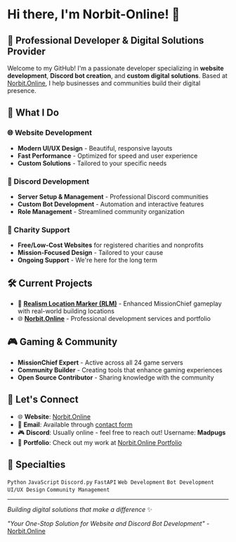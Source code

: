 # Hi there, I'm Norbit-Online! 👋

## 🚀 Professional Developer & Digital Solutions Provider

Welcome to my GitHub! I'm a passionate developer specializing in **website development**, **Discord bot creation**, and **custom digital solutions**. Based at [Norbit.Online](https://norbit.online/), I help businesses and communities build their digital presence.

## 🎯 What I Do

### 🌐 Website Development
- **Modern UI/UX Design** - Beautiful, responsive layouts
- **Fast Performance** - Optimized for speed and user experience
- **Custom Solutions** - Tailored to your specific needs

### 🤖 Discord Development
- **Server Setup & Management** - Professional Discord communities
- **Custom Bot Development** - Automation and interactive features
- **Role Management** - Streamlined community organization

### 💝 Charity Support
- **Free/Low-Cost Websites** for registered charities and nonprofits
- **Mission-Focused Design** - Tailored to your cause
- **Ongoing Support** - We're here for the long term

## 🛠️ Current Projects

- 🎯 **[Realism Location Marker (RLM)](https://github.com/Norbit-Online/Realism-Location-Marker)** - Enhanced MissionChief gameplay with real-world building locations
- 🌐 **[Norbit.Online](https://norbit.online/)** - Professional development services and portfolio

## 🎮 Gaming & Community

- **MissionChief Expert** - Active across all 24 game servers
- **Community Builder** - Creating tools that enhance gaming experiences
- **Open Source Contributor** - Sharing knowledge with the community

## 💬 Let's Connect

- 🌐 **Website**: [Norbit.Online](https://norbit.online/)
- 📧 **Email**: Available through [contact form](https://norbit.online/)
- 🎮 **Discord**: Usually online - feel free to reach out! Username: **Madpugs**
- 💼 **Portfolio**: Check out my work at [Norbit.Online Portfolio](https://norbit.online/)

## 🎯 Specialties

`Python` `JavaScript` `Discord.py` `FastAPI` `Web Development` `Bot Development` `UI/UX Design` `Community Management`

---
*Building digital solutions that make a difference* ✨

*"Your One-Stop Solution for Website and Discord Bot Development"* - [Norbit.Online](https://norbit.online/)

